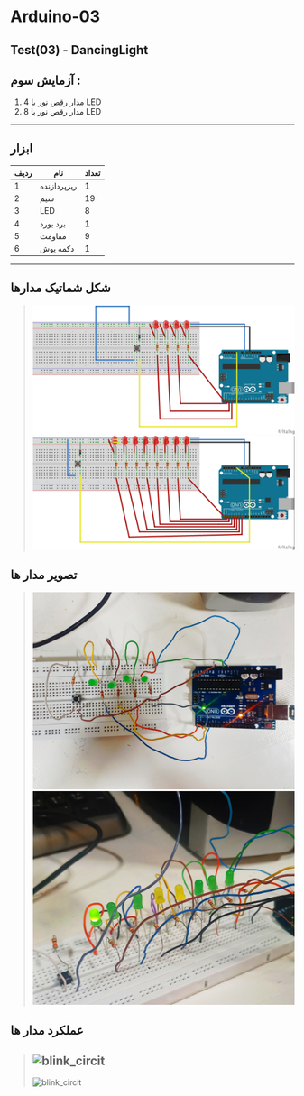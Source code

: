 # Arduino-03
## Test(03) - DancingLight

## آزمایش سوم :
1. مدار رقص نور با 4 LED
2. مدار رقص نور با 8 LED
---
## ابزار

| ردیف        |نام        | تعداد|
| ----------- | ----------- |--------|
| 1           | ریزپردازنده       |   1    |
| 2           | سیم        | 19    |
| 3           | LED         |   8    |
| 4           | برد بورد       |   1    |
| 5           | مقاومت  | 9    |
|     6|دکمه پوش|1|
---
## شکل شماتیک مدارها
> ![blinc_circit](/MEDIA/shematich03.jpg)
> ![blink_circit](/MEDIA/shematich04.jpg)


  ## تصویر مدار ها 
  > ![blink_circit](/MEDIA/dancing01.jpg)
  > ![blink_circit](/MEDIA/dancing02.jpg)


## عملکرد مدار ها

 > ![blink_circit](/MEDIA/dancinglight001.gif)
 > ---
 > ![blink_circit](/MEDIA/dancinglight002.gif)   

